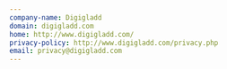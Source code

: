 ```yaml
---
company-name: Digigladd
domain: digigladd.com
home: http://www.digigladd.com/
privacy-policy: http://www.digigladd.com/privacy.php
email: privacy@digigladd.com
---
```




